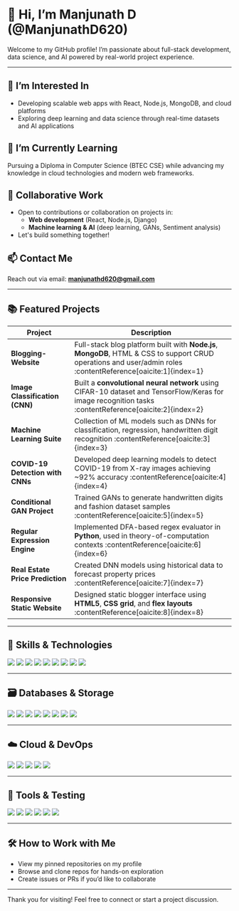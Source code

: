 # 👋 Hi, I’m **Manjunath D** (@ManjunathD620)

Welcome to my GitHub profile! I’m passionate about full-stack development, data science, and AI powered by real-world project experience.

---

## 🧠 I’m Interested In
- Developing scalable web apps with React, Node.js, MongoDB, and cloud platforms
- Exploring deep learning and data science through real-time datasets and AI applications

## 🌱 I’m Currently Learning
Pursuing a Diploma in Computer Science (BTEC CSE) while advancing my knowledge in cloud technologies and modern web frameworks.

## 💞️ Collaborative Work
- Open to contributions or collaboration on projects in:  
  - **Web development** (React, Node.js, Django)  
  - **Machine learning & AI** (deep learning, GANs, Sentiment analysis)  
- Let's build something together!

## 📫 Contact Me
Reach out via email: **manjunathd620@gmail.com**

---

## 📚 Featured Projects

| Project | Description |
|--------|-------------|
| **Blogging-Website** | Full-stack blog platform built with **Node.js**, **MongoDB**, HTML & CSS to support CRUD operations and user/admin roles :contentReference[oaicite:1]{index=1} |
| **Image Classification (CNN)** | Built a **convolutional neural network** using CIFAR-10 dataset and TensorFlow/Keras for image recognition tasks :contentReference[oaicite:2]{index=2} |
| **Machine Learning Suite** | Collection of ML models such as DNNs for classification, regression, handwritten digit recognition :contentReference[oaicite:3]{index=3} |
| **COVID-19 Detection with CNNs** | Developed deep learning models to detect COVID-19 from X-ray images achieving ~92% accuracy :contentReference[oaicite:4]{index=4} |
| **Conditional GAN Project** | Trained GANs to generate handwritten digits and fashion dataset samples :contentReference[oaicite:5]{index=5} |
| **Regular Expression Engine** | Implemented DFA-based regex evaluator in **Python**, used in theory-of-computation contexts :contentReference[oaicite:6]{index=6} |
| **Real Estate Price Prediction** | Created DNN models using historical data to forecast property prices :contentReference[oaicite:7]{index=7} |
| **Responsive Static Website** | Designed static blogger interface using **HTML5**, **CSS grid**, and **flex layouts** :contentReference[oaicite:8]{index=8} |

---

## 🔧 Skills & Technologies

<p align="left">
  <img src="https://img.shields.io/badge/-JavaScript-F7DF1E?logo=javascript&style=flat-square" />
  <img src="https://img.shields.io/badge/-TypeScript-3178C6?logo=typescript&style=flat-square" />
  <img src="https://img.shields.io/badge/-Node.js-339933?logo=node.js&style=flat-square" />
  <img src="https://img.shields.io/badge/-Python-3776AB?logo=python&style=flat-square" />
  <img src="https://img.shields.io/badge/-React-61DAFB?logo=react&style=flat-square" />
  <img src="https://img.shields.io/badge/-Django-092E20?logo=django&style=flat-square" />
  <img src="https://img.shields.io/badge/-Java-007396?logo=java&style=flat-square" />
  <img src="https://img.shields.io/badge/-C-00599C?logo=c&style=flat-square" />
  <img src="https://img.shields.io/badge/-C++-00599C?logo=c%2B%2B&style=flat-square" />
</p>

---

## 🗃️ Databases & Storage

<p align="left">
  <img src="https://img.shields.io/badge/-MongoDB-47A248?logo=mongodb&style=flat-square" />
  <img src="https://img.shields.io/badge/-MySQL-4479A1?logo=mysql&style=flat-square" />
  <img src="https://img.shields.io/badge/-PostgreSQL-4169E1?logo=postgresql&style=flat-square" />
  <img src="https://img.shields.io/badge/-Firebase-FFCA28?logo=firebase&style=flat-square" />
  <img src="https://img.shields.io/badge/-SQLite-003B57?logo=sqlite&style=flat-square" />
  <img src="https://img.shields.io/badge/-Azure%20Blob-0078D4?logo=microsoft-azure&style=flat-square" />
  <img src="https://img.shields.io/badge/-AWS%20S3-232F3E?logo=amazon-aws&style=flat-square" />
  <img src="https://img.shields.io/badge/-GCP%20Storage-4285F4?logo=google-cloud&style=flat-square" />
</p>

---

## ☁️ Cloud & DevOps

<p align="left">
  <img src="https://img.shields.io/badge/-Docker-2496ED?logo=docker&style=flat-square" />
  <img src="https://img.shields.io/badge/-GitHub%20Actions-2088FF?logo=github-actions&style=flat-square" />
  <img src="https://img.shields.io/badge/-Azure-0078D4?logo=microsoft-azure&style=flat-square" />
  <img src="https://img.shields.io/badge/-GCP-4285F4?logo=google-cloud&style=flat-square" />
  <img src="https://img.shields.io/badge/-AWS-232F3E?logo=amazon-aws&style=flat-square" />
</p>

---

## 🧪 Tools & Testing

<p align="left">
  <img src="https://img.shields.io/badge/-Mocha-8D6748?logo=mocha&style=flat-square" />
  <img src="https://img.shields.io/badge/-Chai-A30701?style=flat-square" />
  <img src="https://img.shields.io/badge/-Postman-FF6C37?logo=postman&style=flat-square" />
  <img src="https://img.shields.io/badge/-JIRA-0052CC?logo=jira&style=flat-square" />
  <img src="https://img.shields.io/badge/-VS%20Code-007ACC?logo=visual-studio-code&style=flat-square" />
  <img src="https://img.shields.io/badge/-Slack-4A154B?logo=slack&style=flat-square" />
</p>

---

## 🛠️ How to Work with Me

- View my pinned repositories on my profile
- Browse and clone repos for hands-on exploration
- Create issues or PRs if you’d like to collaborate

---

Thank you for visiting! Feel free to connect or start a project discussion.

